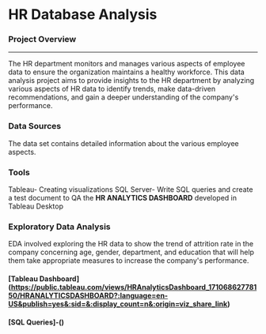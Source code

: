 # HR Database Analysis

### Project Overview
--- 

The HR department monitors and manages various aspects of employee data to ensure the organization maintains a healthy workforce. This data analysis project aims to provide insights to the HR department by analyzing various aspects of HR data to identify trends, make data-driven recommendations, and gain a deeper understanding of the company's performance.

### Data Sources

The data set contains detailed information about the various employee aspects.

### Tools 

Tableau- Creating visualizations
SQL Server- Write SQL queries and create a test document to QA the **HR ANALYTICS DASHBOARD** developed in Tableau Desktop

### Exploratory Data Analysis

EDA involved exploring the HR data to show the trend of attrition rate in the company concerning age, gender, department, and education that will help them take appropriate measures to increase the company's performance.

#### [Tableau Dashboard] (https://public.tableau.com/views/HRAnalyticsDashboard_17106862778150/HRANALYTICSDASHBOARD?:language=en-US&publish=yes&:sid=&:display_count=n&:origin=viz_share_link)

#### [SQL Queries]-()



